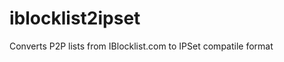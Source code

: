 iblocklist2ipset
================

Converts P2P lists from IBlocklist.com to IPSet compatile format
